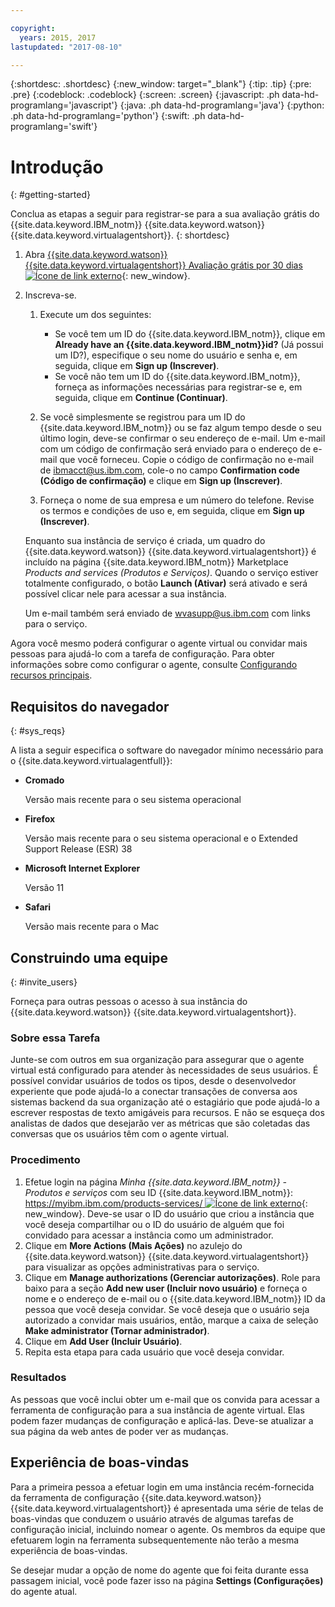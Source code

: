 ```yaml
---

copyright:
  years: 2015, 2017
lastupdated: "2017-08-10"

---
```


{:shortdesc: .shortdesc}
{:new_window: target="_blank"}
{:tip: .tip}
{:pre: .pre}
{:codeblock: .codeblock}
{:screen: .screen}
{:javascript: .ph data-hd-programlang='javascript'}
{:java: .ph data-hd-programlang='java'}
{:python: .ph data-hd-programlang='python'}
{:swift: .ph data-hd-programlang='swift'}

# Introdução 
{: #getting-started}

Conclua as etapas a seguir para registrar-se para a sua avaliação grátis do {{site.data.keyword.IBM_notm}} {{site.data.keyword.watson}}
{{site.data.keyword.virtualagentshort}}.
{: shortdesc}

1.  Abra [{{site.data.keyword.watson}} {{site.data.keyword.virtualagentshort}} Avaliação grátis por 30 dias ![Ícone de link externo](../../icons/launch-glyph.svg "Ícone de link externo")](https://www.ibm.com/account/us-en/signup/register.html?a=MzAyNjcwOWQtNWMwMy00&amp;ctx=C001&amp;cc=us&amp;lc=en&amp;trial=yes&amp;quantity=1&amp;catalogName=Master&amp;partNumber=WT_TRIAL&amp;siteID=ECOM&amp;cm_mc_uid=15805692529414733586057&amp;cm_mc_sid_50200000=1473966654 "Ícone de link externo"){: new_window}.
1.  Inscreva-se.

    1.  Execute um dos seguintes:

        - Se você tem um ID do {{site.data.keyword.IBM_notm}}, clique em **Already have an
{{site.data.keyword.IBM_notm}}id?** (Já possui um ID?),
especifique o seu nome do usuário e senha e, em seguida, clique em **Sign up (Inscrever)**.
        - Se você não tem um ID do {{site.data.keyword.IBM_notm}}, forneça as informações necessárias para registrar-se e, em seguida, clique em
**Continue (Continuar)**.

    1.  Se você simplesmente se registrou para um ID do {{site.data.keyword.IBM_notm}} ou se faz algum tempo desde o seu último login, deve-se
confirmar o seu endereço de e-mail. Um e-mail com um código de confirmação será enviado para o endereço de e-mail que você forneceu. Copie o código de confirmação no
e-mail de ibmacct@us.ibm.com, cole-o no campo **Confirmation code (Código de confirmação)** e clique em **Sign up (Inscrever)**.
    1.  Forneça o nome de sua empresa e um número do telefone. Revise os termos e condições de uso e, em seguida, clique em **Sign up (Inscrever)**.

    Enquanto sua instância de serviço é criada, um quadro do {{site.data.keyword.watson}} {{site.data.keyword.virtualagentshort}} é incluído na página {{site.data.keyword.IBM_notm}} Marketplace *Products and services (Produtos e Serviços)*. Quando o serviço estiver totalmente configurado, o botão **Launch (Ativar)**
será ativado e será possível clicar nele para acessar a sua instância.

    Um e-mail também será enviado de wvasupp@us.ibm.com com links para o serviço.

Agora você mesmo poderá configurar o agente virtual ou convidar mais pessoas para ajudá-lo com a tarefa de configuração. Para obter informações sobre como configurar o agente, consulte [Configurando recursos principais](configure.html).

## Requisitos do navegador 
{: #sys_reqs}

A lista a seguir especifica o software do navegador mínimo necessário para o {{site.data.keyword.virtualagentfull}}:

- **Cromado**

    Versão mais recente para o seu sistema operacional

- **Firefox**

    Versão mais recente para o seu sistema operacional e o Extended Support Release (ESR) 38

- **Microsoft Internet Explorer**

    Versão 11

- **Safari**

    Versão mais recente para o Mac

## Construindo uma equipe 
{: #invite_users}

Forneça para outras pessoas o acesso à sua instância do {{site.data.keyword.watson}} {{site.data.keyword.virtualagentshort}}.

### Sobre essa Tarefa

Junte-se com outros em sua organização para assegurar que o agente virtual está configurado para atender às necessidades de seus usuários. É possível convidar
usuários de todos os tipos, desde o desenvolvedor experiente que pode ajudá-lo a conectar transações de conversa aos sistemas backend da sua organização até o
estagiário que pode ajudá-lo a escrever respostas de texto amigáveis para recursos. E não se esqueça dos analistas de dados que desejarão ver as métricas que são
coletadas das conversas que os usuários têm com o agente virtual.

### Procedimento

1.  Efetue login na página *Minha {{site.data.keyword.IBM_notm}} - Produtos e serviços* com seu ID {{site.data.keyword.IBM_notm}}: [https://myibm.ibm.com/products-services/ ![Ícone de link externo](../../icons/launch-glyph.svg "Ícone de link externo")](https://myibm.ibm.com/products-services/ "Ícone de link externo"){: new_window}. Deve-se usar o
ID do usuário que criou a instância que você deseja compartilhar ou o ID do usuário de alguém que foi convidado para acessar a instância como um administrador.
1.  Clique em **More Actions (Mais Ações)** no azulejo do {{site.data.keyword.watson}} {{site.data.keyword.virtualagentshort}} para
visualizar as opções administrativas para o serviço.
1.  Clique em **Manage authorizations (Gerenciar autorizações)**. Role para baixo para a seção **Add new user (Incluir novo usuário)** e forneça o nome e
o endereço de e-mail ou o {{site.data.keyword.IBM_notm}} ID da pessoa que você deseja convidar. Se você deseja que o usuário seja autorizado a convidar mais
usuários, então, marque a caixa de seleção **Make administrator (Tornar administrador)**.
1.  Clique em **Add User (Incluir Usuário)**.
1.  Repita esta etapa para cada usuário que você deseja convidar.

### Resultados

As pessoas que você inclui obter um e-mail que os convida para acessar a ferramenta de configuração para a sua instância de agente virtual. Elas podem fazer
mudanças de configuração e aplicá-las. Deve-se atualizar a sua página da web antes de poder ver as mudanças.

## Experiência de boas-vindas

Para a primeira pessoa a efetuar login em uma instância recém-fornecida da ferramenta de configuração {{site.data.keyword.watson}} {{site.data.keyword.virtualagentshort}} é apresentada uma série de telas de boas-vindas que conduzem o usuário através de algumas tarefas de configuração inicial, incluindo nomear o agente. Os membros da equipe que efetuarem login na ferramenta subsequentemente não terão a mesma experiência de boas-vindas. 

Se desejar mudar a opção de nome do agente que foi feita durante essa passagem inicial, você pode fazer isso na página **Settings (Configurações)** do agente atual.
